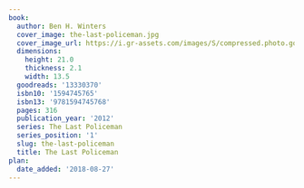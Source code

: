 ```yaml
---
book:
  author: Ben H. Winters
  cover_image: the-last-policeman.jpg
  cover_image_url: https://i.gr-assets.com/images/S/compressed.photo.goodreads.com/books/1344370646l/13330370._SX98_.jpg
  dimensions:
    height: 21.0
    thickness: 2.1
    width: 13.5
  goodreads: '13330370'
  isbn10: '1594745765'
  isbn13: '9781594745768'
  pages: 316
  publication_year: '2012'
  series: The Last Policeman
  series_position: '1'
  slug: the-last-policeman
  title: The Last Policeman
plan:
  date_added: '2018-08-27'
---
```

